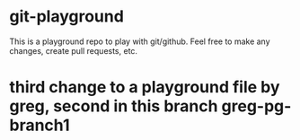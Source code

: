 # git-playground

This is a playground repo to play with git/github. Feel free to make any changes, create pull requests, etc.

# third change to a playground file by greg, second in this branch greg-pg-branch1